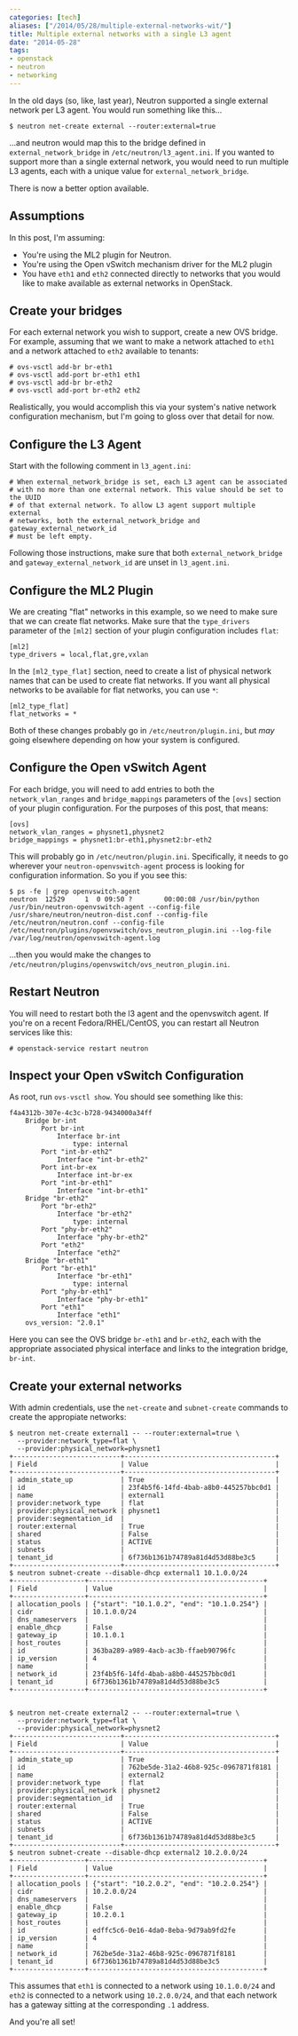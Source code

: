 ```yaml
---
categories: [tech]
aliases: ["/2014/05/28/multiple-external-networks-wit/"]
title: Multiple external networks with a single L3 agent
date: "2014-05-28"
tags:
- openstack
- neutron
- networking
---
```


In the old days (so, like, last year), Neutron supported a single
external network per L3 agent.  You would run something like this...

    $ neutron net-create external --router:external=true

...and neutron would map this to the bridge defined in
`external_network_bridge` in `/etc/neutron/l3_agent.ini`.  If you
wanted to support more than a single external network, you would need
to run multiple L3 agents, each with a unique value for
`external_network_bridge`.

There is now a better option available.

Assumptions
-----------

In this post, I'm assuming:

- You're using the ML2 plugin for Neutron.
- You're using the Open vSwitch mechanism driver for the ML2 plugin
- You have `eth1` and `eth2` connected directly to networks that you
  would like to make available as external networks in OpenStack.

Create your bridges
-------------------

For each external network you wish to support, create a new OVS
bridge.  For example, assuming that we want to make a network attached
to `eth1` and a network attached to `eth2` available to tenants:

    # ovs-vsctl add-br br-eth1
    # ovs-vsctl add-port br-eth1 eth1
    # ovs-vsctl add-br br-eth2
    # ovs-vsctl add-port br-eth2 eth2

Realistically, you would accomplish this via your system's native
network configuration mechanism, but I'm going to gloss over that
detail for now.

Configure the L3 Agent
----------------------

Start with the following comment in `l3_agent.ini`:

    # When external_network_bridge is set, each L3 agent can be associated
    # with no more than one external network. This value should be set to the UUID
    # of that external network. To allow L3 agent support multiple external
    # networks, both the external_network_bridge and gateway_external_network_id
    # must be left empty.

Following those instructions, make sure that both
`external_network_bridge` and `gateway_external_network_id` are unset
in `l3_agent.ini`.

Configure the ML2 Plugin
------------------------

We are creating "flat" networks in this example, so we need to make
sure that we can create flat networks.  Make sure that the
`type_drivers` parameter of the `[ml2]` section of your plugin
configuration includes `flat`:

    [ml2]
    type_drivers = local,flat,gre,vxlan

In the `[ml2_type_flat]` section, need to create a list of physical
network names that can be used to create flat networks.  If you want
all physical networks to be available for flat networks, you can use
`*`:

    [ml2_type_flat]
    flat_networks = *    

Both of these changes probably go in `/etc/neutron/plugin.ini`, but
*may* going elsewhere depending on how your system is configured.

Configure the Open vSwitch Agent
---------------------------------

For each bridge, you will need to add entries to both the
`network_vlan_ranges` and `bridge_mappings` parameters of the `[ovs]`
section of your plugin configuration.  For the purposes of this post,
that means:

    [ovs]
    network_vlan_ranges = physnet1,physnet2
    bridge_mappings = physnet1:br-eth1,physnet2:br-eth2

This will probably go in `/etc/neutron/plugin.ini`.  Specifically, it
needs to go wherever your `neutron-openvswitch-agent` process is
looking for configuration information.  So you if you see this:

    $ ps -fe | grep openvswitch-agent
    neutron  12529     1  0 09:50 ?        00:00:08 /usr/bin/python /usr/bin/neutron-openvswitch-agent --config-file /usr/share/neutron/neutron-dist.conf --config-file /etc/neutron/neutron.conf --config-file /etc/neutron/plugins/openvswitch/ovs_neutron_plugin.ini --log-file /var/log/neutron/openvswitch-agent.log

...then you would make the changes to `/etc/neutron/plugins/openvswitch/ovs_neutron_plugin.ini`.

Restart Neutron
---------------

You will need to restart both the l3 agent and the openvswitch agent.
If you're on a recent Fedora/RHEL/CentOS, you can restart all Neutron
services like this:

    # openstack-service restart neutron

Inspect your Open vSwitch Configuration
---------------------------------------

As root, run `ovs-vsctl show`.  You should see something like this:

    f4a4312b-307e-4c3c-b728-9434000a34ff
        Bridge br-int
            Port br-int
                Interface br-int
                    type: internal
            Port "int-br-eth2"
                Interface "int-br-eth2"
            Port int-br-ex
                Interface int-br-ex
            Port "int-br-eth1"
                Interface "int-br-eth1"
        Bridge "br-eth2"
            Port "br-eth2"
                Interface "br-eth2"
                    type: internal
            Port "phy-br-eth2"
                Interface "phy-br-eth2"
            Port "eth2"
                Interface "eth2"
        Bridge "br-eth1"
            Port "br-eth1"
                Interface "br-eth1"
                    type: internal
            Port "phy-br-eth1"
                Interface "phy-br-eth1"
            Port "eth1"
                Interface "eth1"
        ovs_version: "2.0.1"

Here you can see the OVS bridge `br-eth1` and `br-eth2`, each with the
appropriate associated physical interface and links to the integration
bridge, `br-int`.

Create your external networks
-----------------------------

With admin credentials, use the `net-create` and `subnet-create`
commands to create the appropiate networks:

    $ neutron net-create external1 -- --router:external=true \
      --provider:network_type=flat \
      --provider:physical_network=physnet1
    +---------------------------+--------------------------------------+
    | Field                     | Value                                |
    +---------------------------+--------------------------------------+
    | admin_state_up            | True                                 |
    | id                        | 23f4b5f6-14fd-4bab-a8b0-445257bbc0d1 |
    | name                      | external1                            |
    | provider:network_type     | flat                                 |
    | provider:physical_network | physnet1                             |
    | provider:segmentation_id  |                                      |
    | router:external           | True                                 |
    | shared                    | False                                |
    | status                    | ACTIVE                               |
    | subnets                   |                                      |
    | tenant_id                 | 6f736b1361b74789a81d4d53d88be3c5     |
    +---------------------------+--------------------------------------+
    $ neutron subnet-create --disable-dhcp external1 10.1.0.0/24
    +------------------+--------------------------------------------+
    | Field            | Value                                      |
    +------------------+--------------------------------------------+
    | allocation_pools | {"start": "10.1.0.2", "end": "10.1.0.254"} |
    | cidr             | 10.1.0.0/24                                |
    | dns_nameservers  |                                            |
    | enable_dhcp      | False                                      |
    | gateway_ip       | 10.1.0.1                                   |
    | host_routes      |                                            |
    | id               | 363ba289-a989-4acb-ac3b-ffaeb90796fc       |
    | ip_version       | 4                                          |
    | name             |                                            |
    | network_id       | 23f4b5f6-14fd-4bab-a8b0-445257bbc0d1       |
    | tenant_id        | 6f736b1361b74789a81d4d53d88be3c5           |
    +------------------+--------------------------------------------+
    

    $ neutron net-create external2 -- --router:external=true \
      --provider:network_type=flat \
      --provider:physical_network=physnet2
    +---------------------------+--------------------------------------+
    | Field                     | Value                                |
    +---------------------------+--------------------------------------+
    | admin_state_up            | True                                 |
    | id                        | 762be5de-31a2-46b8-925c-0967871f8181 |
    | name                      | external2                            |
    | provider:network_type     | flat                                 |
    | provider:physical_network | physnet2                             |
    | provider:segmentation_id  |                                      |
    | router:external           | True                                 |
    | shared                    | False                                |
    | status                    | ACTIVE                               |
    | subnets                   |                                      |
    | tenant_id                 | 6f736b1361b74789a81d4d53d88be3c5     |
    +---------------------------+--------------------------------------+
    $ neutron subnet-create --disable-dhcp external2 10.2.0.0/24
    +------------------+--------------------------------------------+
    | Field            | Value                                      |
    +------------------+--------------------------------------------+
    | allocation_pools | {"start": "10.2.0.2", "end": "10.2.0.254"} |
    | cidr             | 10.2.0.0/24                                |
    | dns_nameservers  |                                            |
    | enable_dhcp      | False                                      |
    | gateway_ip       | 10.2.0.1                                   |
    | host_routes      |                                            |
    | id               | edffc5c6-0e16-4da0-8eba-9d79ab9fd2fe       |
    | ip_version       | 4                                          |
    | name             |                                            |
    | network_id       | 762be5de-31a2-46b8-925c-0967871f8181       |
    | tenant_id        | 6f736b1361b74789a81d4d53d88be3c5           |
    +------------------+--------------------------------------------+

This assumes that `eth1` is connected to a network using
`10.1.0.0/24` and `eth2` is connected to a network using
`10.2.0.0/24`, and that each network has a gateway sitting at the
corresponding `.1` address.

And you're all set!

